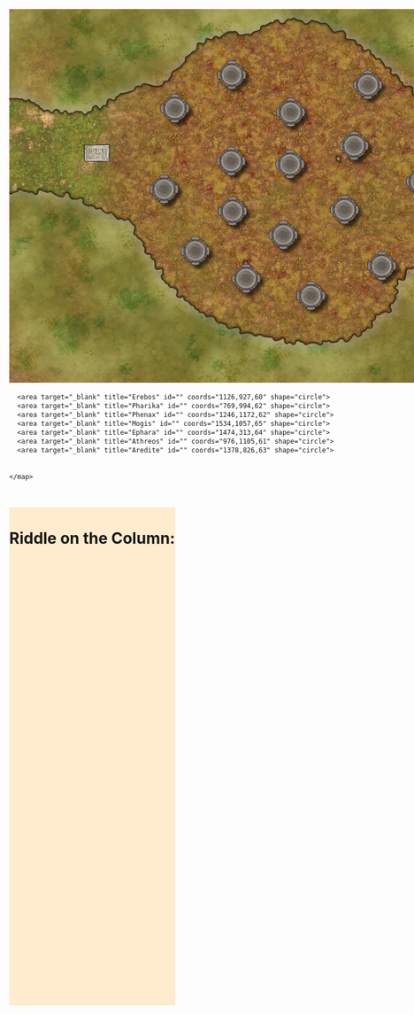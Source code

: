 <!doctype html>

<html lang="en">

<head>
  <meta charset="utf-8">
  <script type="text/javascript">

    // Wait for the page to load first
    window.onload = function () {

      //Get a reference to the link on the page
      // with an id of "mylink"
      window.onclick = e => {
        console.log(e.target);  // to get the element
        document.getElementById("Riddle").innerHTML = e.target.id;  // to get the element tag name alone
      }

    }
  </script>
  <style type="text/css">
    .scrollable {
      width: 900px;
      height: 900px;
      overflow-y: scroll;
      overflow-x: scroll;
    }
    #map{
      float: left;
    }
    #information{
      float: left;
      background-color:blanchedalmond;
      width: 300px;
      height: 900px;
    }
  </style>
  <title>Ruins Riddle</title>
</head>

<body>
  <div id="map" class="scrollable">
    <img src="TempleIsland.jpg" usemap="#Image-map">
    <map name="Image-map">
      <area target="_blank" id="OpeningRiddle" title="Opening Riddle" coords="419,554,305,632" shape="rect">
      <area target="_blank" title="Kruphix" id="Nearly a victory, Quickly I pass, 
A request of the chair, I’m silver, not brass." coords="682,406,70" shape="circle">
      <area target="_blank" title="Keranos" id="
      From the sky I strike with a terrible crash. 
      seek not the sound; find the flash" coords="913,268,63" shape="circle">
      <area target="_blank" title="Thassa" id="Bright as diamonds, Loud as thunder,
      Never still, A thing of wonder." coords="916,623,66" shape="circle">
      <area target="_blank" title="Klothys" id="What is it that when given one,
      you’ll have either two or none" coords="1156,636,60" shape="circle">
      <area target="_blank" title="Heliod" id="Never resting, never still.
      Moving silently from hill to hill.
      It does not walk, run or trot.
      All is cool where it is not." coords="1417,558,67" shape="circle">
      <area target="_blank" title="Iroas" id="I am born in fear, raised in truth,
      and I come to my own in deed.
      When comes a time that I’m called forth,
      I come to serve the cause of need." coords="1697,708,63" shape="circle">
      <area target="_blank" title="Karametra" id="Soft and cuddly, I'll pull on your heart.
      But take my last name and I'll tear you apart." coords="634,739,60" shape="circle">
      <area target="_blank" title="Nylea" id="People come and watch, from far away to see
      Burning brightly, almost catching fire,
      The colder it is the hotter I'll be.
      Then I die." coords="919,830,62" shape="circle">
      <area target="_blank" title="Purphoros" id="The thunder comes before the lightning,
      And the lightning comes before the cloud,
      The rain dries all the land it touches,
      Wrapping the earth in a blood red shroud." coords="1159,419,68" shape="circle">

      <area target="_blank" title="Erebos" id="" coords="1126,927,60" shape="circle">
      <area target="_blank" title="Pharika" id="" coords="769,994,62" shape="circle">
      <area target="_blank" title="Phenax" id="" coords="1246,1172,62" shape="circle">
      <area target="_blank" title="Mogis" id="" coords="1534,1057,65" shape="circle">
      <area target="_blank" title="Ephara" id="" coords="1474,313,64" shape="circle">
      <area target="_blank" title="Athreos" id="" coords="976,1105,61" shape="circle">
      <area target="_blank" title="Aredite" id="" coords="1378,826,63" shape="circle">


    </map>
  </div>
  <div id="information">
    <h1>Riddle on the Column:</h1><br />
    <span id="Riddle"></span>
  </div>
</body>

</html>
